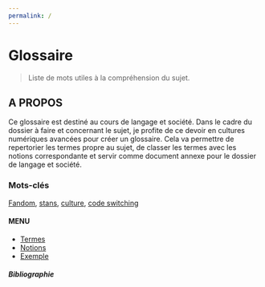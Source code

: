 ```yaml
---
permalink: /
---
```

# **Glossaire**
> Liste de mots utiles à la compréhension du sujet. 



## A PROPOS

Ce glossaire est destiné au cours de langage et société. Dans le cadre du dossier à faire et concernant le sujet, je profite de ce devoir en cultures numériques avancées pour créer un glossaire. Cela va permettre de repertorier les termes propre au sujet, de classer les termes avec les notions correspondante et servir comme document annexe pour le dossier de langage et société.


### Mots-clés

[Fandom](termes.md), [stans](termes.md), [culture](termes.md), [code switching](notions.md)



#### MENU


* [Termes](termes.md)
* [Notions](notions.md)
* [Exemple](exemple.md)



##### Bibliographie




